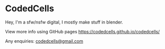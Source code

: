 # CodedCells
Hey, I'm a sfw/nsfw digital, I mostly make stuff in blender.

View more info using GitHub pages
https://codedcells.github.io/codedcells/

Any enquiries: codedcells@gmail.com
